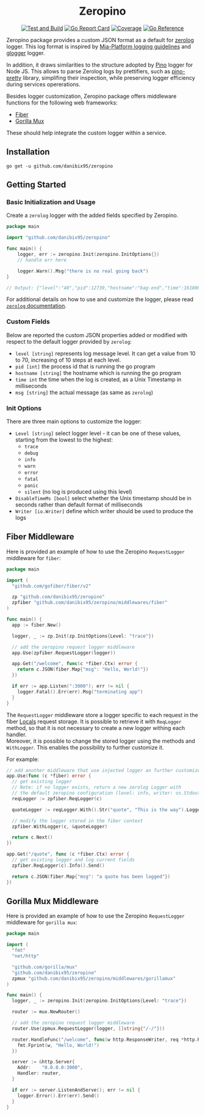 <div align="center">
  <h1>Zeropino</h1>

  [![Test and Build][github-actions-svg]][github-actions]
  [![Go Report Card][goreportcard-img]][goreportcard-link]
  [![Coverage][coverage-img]][coverage-link]
  [![Go Reference][go-pkg.dev-img]][go-pkg.dev-link]

</div>

Zeropino package provides a custom JSON format as a default for [zerolog][zerolog-github] logger. This log format is inspired by [Mia-Platform logging guidelines][logging-guidelines] and [glogger][glogger] logger.

In addition, it draws similarities to the structure adopted by [Pino][pino-github] logger for Node JS. This allows to parse Zerolog logs by prettifiers, such as [pino-pretty][pino-pretty] library, simplifing their inspection, while preserving logger efficiency during services opererations.

Besides logger customization, Zeropino package offers middleware functions for the following web frameworks:

- [Fiber][fiber-github]
- [Gorilla Mux][gorilla-mux-github]

These should help integrate the custom logger within a service.

## Installation

    go get -u github.com/danibix95/zeropino

## Getting Started

### Basic Initialization and Usage

Create a `zerolog` logger with the added fields specified by Zeropino.

```go
package main

import "github.com/danibix95/zeropino"

func main() {
    logger, err := zeropino.Init(zeropino.InitOptions{})
    // handle err here

    logger.Warn().Msg("there is no real going back")
}

// Output: {"level":"40","pid":12739,"hostname":"bag-end","time":1618003000857,"msg":"there is no real going back"}
```
For additional details on how to use and customize the logger, please read [`zerolog` documentation](https://pkg.go.dev/github.com/rs/zerolog).

### Custom Fields
Below are reported the custom JSON properties added or modified with respect to the default logger provided by `zerolog`:
- `level [string]` represents log message level. It can get a value from 10 to 70, increasing of 10 steps at each level.
- `pid [int]` the process id that is running the go program
- `hostname [string]` the hostname which is running the go program
- `time int` the time when the log is created, as a Unix Timestamp in milliseconds
- `msg [string]` the actual message (as same as `zerolog`)

### Init Options
There are three main options to customize the logger:
- `Level [string]` select logger level - it can be one of these values, starting from the lowest to the highest:
  - `trace`
  - `debug`
  - `info`
  - `warn`
  - `error`
  - `fatal`
  - `panic`
  - `silent` (no log is produced using this level)
- `DisableTimeMs [bool]` select whether the Unix timestamp should be in seconds rather than default format of milliseconds
- `Writer [io.Writer]` define which writer should be used to produce the logs

## Fiber Middleware

Here is provided an example of how to use the Zeropino `RequestLogger` middleware for `fiber`:

```go
package main

import (
  "github.com/gofiber/fiber/v2"

  zp "github.com/danibix95/zeropino"
  zpfiber "github.com/danibix95/zeropino/middlewares/fiber"
)

func main() {
  app := fiber.New()

  logger, _ := zp.Init(zp.InitOptions{Level: "trace"})

  // add the zeropino request logger middleware
  app.Use(zpfiber.RequestLogger(logger))

  app.Get("/welcome", func(c *fiber.Ctx) error {
    return c.JSON(fiber.Map{"msg": "Hello, World!"})
  })

  if err := app.Listen(":3000"); err != nil {
    logger.Fatal().Err(err).Msg("terminating app")
  }
}
```

The `RequestLogger` middleware store a logger specific to each request in the fiber [Locals](https://docs.gofiber.io/api/ctx#locals) request storage. It is possible to retrieve it with `ReqLogger` method, so that it is not necessary to create a new logger withing each handler.  
Moreover, it is possible to change the stored logger using the methods and `WithLogger`. This enables the possibility to further customize it.

For example:
```go
// add another middleware that use injected logger an further customize it
app.Use(func (c *fiber) error {
  // get existing logger
  // Note: if no logger exists, return a new zerolog Logger with
  // the default zeropino configuration (level: info, writer: os.Stdout)
  reqLogger := zpfiber.ReqLogger(c)

  quoteLogger := reqLogger.With().Str("quote", "This is the way").Logger()

  // modify the logger stored in the fiber context
  zpfiber.WithLogger(c, &quoteLogger)

  return c.Next()
})

app.Get("/quote", func (c *fiber.Ctx) error {
  // get existing logger and log current fields
  zpfiber.ReqLogger(c).Info().Send()

  return c.JSON(fiber.Map{"msg": "a quote has been logged"})
})
```

## Gorilla Mux Middleware

Here is provided an example of how to use the Zeropino `RequestLogger` middleware for `gorilla mux`:

```go
package main

import (
  "fmt"
  "net/http"

  "github.com/gorilla/mux"
  "github.com/danibix95/zeropino"
  zpmux "github.com/danibix95/zeropino/middlewares/gorillamux"
)

func main() {
  logger, _ := zeropino.Init(zeropino.InitOptions{Level: "trace"})

  router := mux.NewRouter()

  // add the zeropino request logger middleware
  router.Use(zpmux.RequestLogger(logger, []string{"/-/"}))

  router.HandleFunc("/welcome", func(w http.ResponseWriter, req *http.Request) {
    fmt.Fprint(w, "Hello, World!")
  })

  server := &http.Server{
    Addr:    "0.0.0.0:3000",
    Handler: router,
  }

  if err := server.ListenAndServe(); err != nil {
    logger.Error().Err(err).Send()
  }
}
```

[github-actions]: https://github.com/danibix95/zerolog-mia/actions/workflows/go.yml
[github-actions-svg]: https://github.com/danibix95/zerolog-mia/actions/workflows/go.yml/badge.svg?branch=main

[goreportcard-img]: https://goreportcard.com/badge/github.com/danibix95/zeropino
[goreportcard-link]: https://goreportcard.com/report/github.com/danibix95/zeropino

[go-pkg.dev-img]: https://pkg.go.dev/badge/github.com/danibix95/zeropino.svg
[go-pkg.dev-link]: https://pkg.go.dev/github.com/danibix95/zeropino

[coverage-img]: https://gocover.io/_badge/github.com/danibix95/zeropino
[coverage-link]: https://gocover.io/github.com/danibix95/zeropino

[zerolog-github]: https://github.com/rs/zerolog
[logging-guidelines]: https://docs.mia-platform.eu/docs/getting_started/monitoring-dashboard/dev_ops_guide/log#json-logging-format
[glogger]: https://github.com/mia-platform/glogger
[pino-github]: https://github.com/pinojs/pino
[pino-pretty]: https://github.com/pinojs/pino-pretty
[fiber-github]: https://github.com/gofiber/fiber
[gorilla-mux-github]: https://github.com/gorilla/mux

